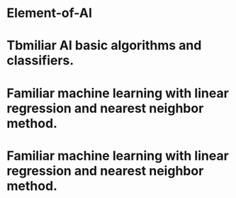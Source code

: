 # Element-of-AI
# Tbmiliar AI basic algorithms and classifiers.
# Familiar machine learning with linear regression  and nearest neighbor method. 
# Familiar machine learning with linear regression  and nearest neighbor method. 
